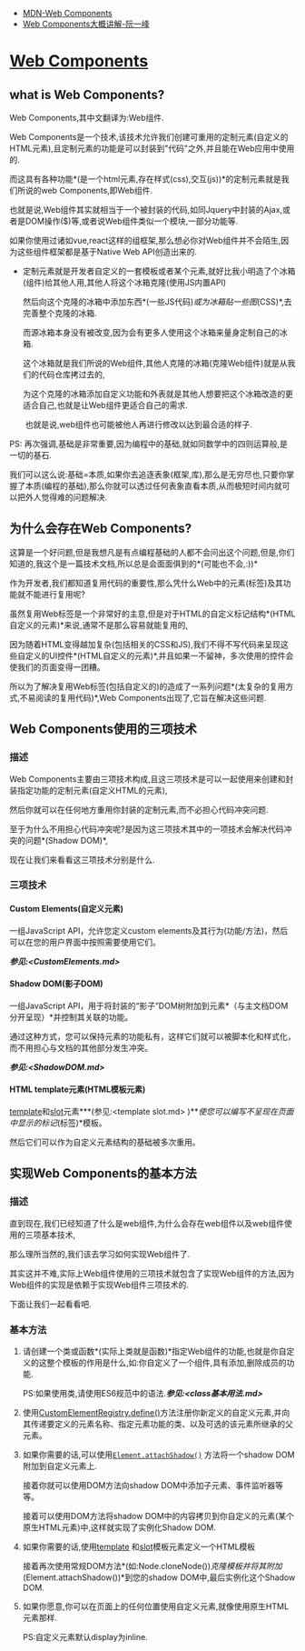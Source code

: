 - [MDN-Web Components](https://developer.mozilla.org/zh-CN/docs/Web/Web_Components)
- [Web Components大概讲解-阮一峰](http://www.ruanyifeng.com/blog/2019/08/web_components.html)

# [Web Components](https://developer.mozilla.org/zh-CN/docs/Web/Web_Components)

## what is Web Components?

Web Components,其中文翻译为:Web组件.

Web Components是一个技术,该技术允许我们创建可重用的定制元素(自定义的HTML元素),且定制元素的功能是可以封装到"代码"之外,并且能在Web应用中使用的.

而这具有各种功能*(是一个html元素,存在样式(css),交互(js))*的定制元素就是我们所说的web Components,即Web组件.

也就是说,Web组件其实就相当于一个被封装的代码,如同Jquery中封装的Ajax,或者是DOM操作($)等,或者说Web组件类似一个模块,一部分功能等.

如果你使用过诸如vue,react这样的组框架,那么想必你对Web组件并不会陌生,因为这些组件框架都是基于Native Web API创造出来的.

- 定制元素就是开发者自定义的一套模板或者某个元素,就好比我小明造了个冰箱(组件)给其他人用,其他人将这个冰箱克隆(使用JS内置API)

  然后向这个克隆的冰箱中添加东西*(一些JS代码)*或为冰箱贴一些图*(CSS)*,去完善整个克隆的冰箱.

  而源冰箱本身没有被改变,因为会有更多人使用这个冰箱来量身定制自己的冰箱.

  ​	这个冰箱就是我们所说的Web组件,其他人克隆的冰箱(克隆Web组件)就是从我们的代码仓库拷过去的, 

  ​	为这个克隆的冰箱添加自定义功能和外表就是其他人想要把这个冰箱改造的更适合自己,也就是让Web组件更适合自己的需求.

  ​	也就是说,web组件也可能被他人再进行修改以达到最合适的样子.

PS: 再次强调,基础是非常重要,因为编程中的基础,就如同数学中的四则运算般,是一切的基石.

我们可以这么说:基础=本质,如果你去追逐表象(框架,库),那么是无穷尽也,只要你掌握了本质(编程的基础),那么你就可以透过任何表象直看本质,从而极短时间内就可以把外人觉得难的问题解决.

##  为什么会存在Web Components?

这算是一个好问题,但是我想凡是有点编程基础的人都不会问出这个问题,但是,你们知道的,我这个是一篇技术文档,所以总是会面面俱到的*(可能也不会,:))*

作为开发者,我们都知道复用代码的重要性,那么凭什么Web中的元素(标签)及其功能就不能进行复用呢? 

虽然复用Web标签是一个非常好的主意,但是对于HTML的自定义标记结构*(HTML自定义的元素)*来说,通常不是那么容易就能复用的,

因为随着HTML变得越加复杂(包括相关的CSS和JS),我们不得不写代码来呈现这些自定义的UI控件*(HTML自定义的元素)*,并且如果一不留神，多次使用的控件会使我们的页面变得一团糟。

所以为了解决复用Web标签(包括自定义的)的造成了一系列问题*(太复杂的复用方式,不易阅读的复用代码)*,Web Components出现了,它旨在解决这些问题.

## Web Components使用的三项技术

### 描述

Web Components主要由三项技术构成,且这三项技术是可以一起使用来创建和封装指定功能的定制元素(自定义HTML的元素),

然后你就可以在任何地方重用你封装的定制元素,而不必担心代码冲突问题.

至于为什么不用担心代码冲突呢?是因为这三项技术其中的一项技术会解决代码冲突的问题*(Shadow DOM)*,

现在让我们来看看这三项技术分别是什么.

### 三项技术

#### Custom Elements(自定义元素)

一组JavaScript API，允许您定义custom elements及其行为(功能/方法)，然后可以在您的用户界面中按照需要使用它们。

***参见:<CustomElements.md>***

#### Shadow DOM(影子DOM)

一组JavaScript API，用于将封装的“影子”DOM树附加到元素*（与主文档DOM分开呈现）*并控制其关联的功能。

通过这种方式，您可以保持元素的功能私有，这样它们就可以被脚本化和样式化，而不用担心与文档的其他部分发生冲突。

***参见:<ShadowDOM.md>***

#### HTML template元素(HTML模板元素)

[template](https://developer.mozilla.org/zh-CN/docs/Web/HTML/Element/template)和[slot](https://developer.mozilla.org/zh-CN/docs/Web/HTML/Element/slot)元素***(参见:\<template slot.md> )***使您可以编写不呈现在页面中显示的标记*(标签)*模板。

然后它们可以作为自定义元素结构的基础被多次重用。

## 实现Web Components的基本方法

### 描述

直到现在,我们已经知道了什么是web组件,为什么会存在web组件以及web组件使用的三项基本技术,

那么理所当然的,我们该去学习如何实现Web组件了.

其实这并不难,实际上Web组件使用的三项技术就包含了实现Web组件的方法,因为Web组件的实现是依赖于实现Web组件三项技术的.

下面让我们一起看看吧.

### 基本方法

1. 请创建一个类或函数*(实际上类就是函数)*指定Web组件的功能,也就是你自定义的这整个模板的作用是什么,如:你自定义了一个组件,具有添加,删除成员的功能.

   PS:如果使用类,请使用ES6规范中的语法.***参见:<class基本用法.md>***

2. 使用[CustomElementRegistry.define()](https://developer.mozilla.org/zh-CN/docs/Web/API/CustomElementRegistry/define)方法注册你新定义的自定义元素,并向其传递要定义的元素名称、指定元素功能的类、以及可选的该元素所继承的父元素。

3. 如果你需要的话,可以使用[`Element.attachShadow()`](https://developer.mozilla.org/zh-CN/docs/Web/API/Element/attachShadow) 方法将一个shadow DOM附加到自定义元素上.

   接着你就可以使用DOM方法向shadow DOM中添加子元素、事件监听器等等。

   接着可以使用DOM方法将shadow DOM中的内容拷贝到你自定义的元素(某个原生HTML元素)中,这样就实现了实例化Shadow DOM.

4. 如果你需要的话,使用[template](https://developer.mozilla.org/zh-CN/docs/Web/HTML/Element/template) 和[slot](https://developer.mozilla.org/zh-CN/docs/Web/HTML/Element/slot)模板元素定义一个HTML模板

   接着再次使用常规DOM方法*(如:Node.cloneNode())*克隆模板并将其附加*(Element.attachShadow())*到您的shadow DOM中,最后实例化这个Shadow DOM.

5. 如果你愿意,你可以在页面上的任何位置使用自定义元素,就像使用原生HTML元素那样.

   PS:自定义元素默认display为inline.











